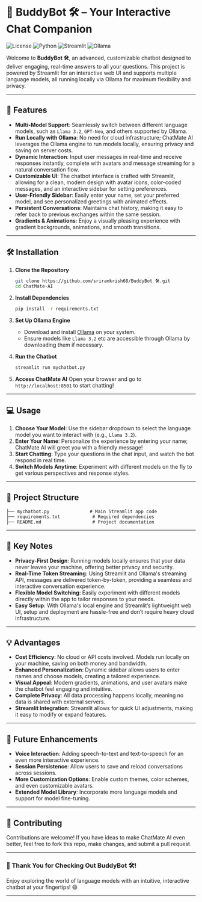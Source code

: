 
# 🤖 **BuddyBot 🛠️** – Your Interactive Chat Companion

![License](https://img.shields.io/badge/License-MIT-blue.svg)
![Python](https://img.shields.io/badge/Python-3.9%2B-blue.svg)
![Streamlit](https://img.shields.io/badge/Built_with-Streamlit-orange.svg)
![Ollama](https://img.shields.io/badge/Powered_by-Ollama-brightgreen.svg)

Welcome to **BuddyBot 🛠️**, an advanced, customizable chatbot designed to deliver engaging, real-time answers to all your questions. This project is powered by Streamlit for an interactive web UI and supports multiple language models, all running locally via Ollama for maximum flexibility and privacy. 

---

## 🚀 **Features**

- **Multi-Model Support**: Seamlessly switch between different language models, such as `Llama 3.2`, `GPT-Neo`, and others supported by Ollama.
- **Run Locally with Ollama**: No need for cloud infrastructure; ChatMate AI leverages the Ollama engine to run models locally, ensuring privacy and saving on server costs.
- **Dynamic Interaction**: Input user messages in real-time and receive responses instantly, complete with avatars and message streaming for a natural conversation flow.
- **Customizable UI**: The chatbot interface is crafted with Streamlit, allowing for a clean, modern design with avatar icons, color-coded messages, and an interactive sidebar for setting preferences.
- **User-Friendly Sidebar**: Easily enter your name, set your preferred model, and see personalized greetings with animated effects.
- **Persistent Conversations**: Maintains chat history, making it easy to refer back to previous exchanges within the same session.
- **Gradients & Animations**: Enjoy a visually pleasing experience with gradient backgrounds, animations, and smooth transitions.
  
---

## 🛠️ **Installation**

1. **Clone the Repository**
   ```bash
   git clone https://github.com/sriramkrish68/BuddyBot 🛠️.git
   cd ChatMate-AI
   ```

2. **Install Dependencies**
   ```bash
   pip install -r requirements.txt
   ```

3. **Set Up Ollama Engine**
   - Download and install [Ollama](https://ollama.com/download) on your system.
   - Ensure models like `Llama 3.2` etc are accessible through Ollama by downloading them if necessary.

4. **Run the Chatbot**
   ```bash
   streamlit run mychatbot.py
   ```

5. **Access ChatMate AI**
   Open your browser and go to `http://localhost:8501` to start chatting!

---

## 💻 **Usage**

1. **Choose Your Model**: Use the sidebar dropdown to select the language model you want to interact with (e.g., `Llama 3.2`).
2. **Enter Your Name**: Personalize the experience by entering your name; ChatMate AI will greet you with a friendly message!
3. **Start Chatting**: Type your questions in the chat input, and watch the bot respond in real time.
4. **Switch Models Anytime**: Experiment with different models on the fly to get various perspectives and response styles.

---

## 📂 **Project Structure**

```plaintext
├── mychatbot.py               # Main Streamlit app code
├── requirements.txt            # Required dependencies
├── README.md                   # Project documentation
```

---

## 📝 **Key Notes**

- **Privacy-First Design**: Running models locally ensures that your data never leaves your machine, offering better privacy and security.
- **Real-Time Token Streaming**: Using Streamlit and Ollama's streaming API, messages are delivered token-by-token, providing a seamless and interactive conversation experience.
- **Flexible Model Switching**: Easily experiment with different models directly within the app to tailor responses to your needs.
- **Easy Setup**: With Ollama's local engine and Streamlit’s lightweight web UI, setup and deployment are hassle-free and don’t require heavy cloud infrastructure.

---

## 💡 **Advantages**

- **Cost Efficiency**: No cloud or API costs involved. Models run locally on your machine, saving on both money and bandwidth.
- **Enhanced Personalization**: Dynamic sidebar allows users to enter names and choose models, creating a tailored experience.
- **Visual Appeal**: Modern gradients, animations, and user avatars make the chatbot feel engaging and intuitive.
- **Complete Privacy**: All data processing happens locally, meaning no data is shared with external servers.
- **Streamlit Integration**: Streamlit allows for quick UI adjustments, making it easy to modify or expand features.

---

## 🌌 **Future Enhancements**

- **Voice Interaction**: Adding speech-to-text and text-to-speech for an even more interactive experience.
- **Session Persistence**: Allow users to save and reload conversations across sessions.
- **More Customization Options**: Enable custom themes, color schemes, and even customizable avatars.
- **Extended Model Library**: Incorporate more language models and support for model fine-tuning.
  
---

## 🤝 **Contributing**

Contributions are welcome! If you have ideas to make ChatMate AI even better, feel free to fork this repo, make changes, and submit a pull request.


---

### 🌈 **Thank You for Checking Out BuddyBot 🛠️!**

Enjoy exploring the world of language models with an intuitive, interactive chatbot at your fingertips! 😄

--- 
